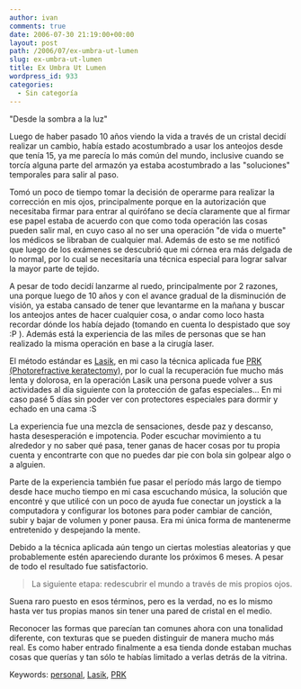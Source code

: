 ```yaml
---
author: ivan
comments: true
date: 2006-07-30 21:19:00+00:00
layout: post
path: /2006/07/ex-umbra-ut-lumen
slug: ex-umbra-ut-lumen
title: Ex Umbra Ut Lumen
wordpress_id: 933
categories:
  - Sin categoría
---
```


"Desde la sombra a la luz"

Luego de haber pasado 10 años viendo la vida a través de un cristal decidí realizar un cambio, había estado acostumbrado a usar los anteojos desde que tenía 15, ya me parecía lo más común del mundo, inclusive cuando se torcía alguna parte del armazón ya estaba acostumbrado a las "soluciones" temporales para salir al paso.

Tomó un poco de tiempo tomar la decisión de operarme para realizar la corrección en mis ojos, principalmente porque en la autorización que necesitaba firmar para entrar al quirófano se decía claramente que al firmar ese papel estaba de acuerdo con que como toda operación las cosas pueden salir mal, en cuyo caso al no ser una operación "de vida o muerte" los médicos se libraban de cualquier mal. Además de esto se me notificó que luego de los exámenes se descubrió que mi córnea era más delgada de lo normal, por lo cual se necesitaría una técnica especial para lograr salvar la mayor parte de tejido.

A pesar de todo decidí lanzarme al ruedo, principalmente por 2 razones, una porque luego de 10 años y con el avance gradual de la disminución de visión, ya estaba cansado de tener que levantarme en la mañana y buscar los anteojos antes de hacer cualquier cosa, o andar como loco hasta recordar dónde los había dejado (tomando en cuenta lo despistado que soy :P ). Además está la experiencia de las miles de personas que se han realizado la misma operación en base a la cirugía laser.

El método estándar es [Lasik](http://en.wikipedia.org/wiki/LASIK), en mi caso la técnica aplicada fue [PRK (Photorefractive keratectomy)](http://en.wikipedia.org/wiki/Photorefractive_keratectomy), por lo cual la recuperación fue mucho más lenta y dolorosa, en la operación Lasik una persona puede volver a sus actividades al día siguiente con la protección de gafas especiales... En mi caso pasé 5 días sin poder ver con protectores especiales para dormir y echado en una cama :S

La experiencia fue una mezcla de sensaciones, desde paz y descanso, hasta desesperación e impotencia. Poder escuchar movimiento a tu alrededor y no saber qué pasa, tener ganas de hacer cosas por tu propia cuenta y encontrarte con que no puedes dar pie con bola sin golpear algo o a alguien.

Parte de la experiencia también fue pasar el período más largo de tiempo desde hace mucho tiempo en mi casa escuchando música, la solución que encontré y que utilicé con un poco de ayuda fue conectar un joystick a la computadora y configurar los botones para poder cambiar de canción, subir y bajar de volumen y poner pausa. Era mi única forma de mantenerme entretenido y despejando la mente.

Debido a la técnica aplicada aún tengo un ciertas molestias aleatorias y que probablemente estén apareciendo durante los próximos 6 meses. A pesar de todo el resultado fue satisfactorio.

<blockquote>La siguiente etapa: redescubrir el mundo a través de mis propios ojos. </blockquote>

Suena raro puesto en esos términos, pero es la verdad, no es lo mismo hasta ver tus propias manos sin tener una pared de cristal en el medio.

Reconocer las formas que parecían tan comunes ahora con una tonalidad diferente, con texturas que se pueden distinguir de manera mucho más real. Es como haber entrado finalmente a esa tienda donde estaban muchas cosas que querías y tan sólo te habías limitado a verlas detrás de la vitrina.

Keywords: [personal](http://technorati.com/tags/personal), [Lasik](http://technorati.com/tags/lasik), [PRK](http://technorati.com/tags/prk)
